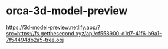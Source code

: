 # orca-3d-model-preview


https://3d-model-preview.netlify.app/?src=https://fs.getthesecond.xyz/api/cf558900-d1d7-41f6-b9a1-7f54494db2a5-tree.obj
